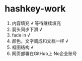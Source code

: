 # hashkey-work
1. 内容填充 √ 等待继续填充
2. 箭头同步下滑 √
2. fade in  √
3. 颜色，文字调成和文档一样 √
4. 框图结构 √
5. 网页部署在GitHub上 No企业账号 